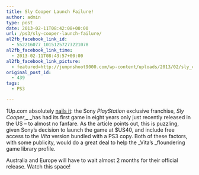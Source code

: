 ```yaml
---
title: Sly Cooper Launch Failure!
author: admin
type: post
date: 2013-02-11T08:42:08+00:00
url: /ps3/sly-cooper-launch-failure/
al2fb_facebook_link_id:
  - 552216077_10151257273221078
al2fb_facebook_link_time:
  - 2013-02-11T08:43:57+00:00
al2fb_facebook_link_picture:
  - featured=http://jumpnshoot9000.com/wp-content/uploads/2013/02/sly_cooper_ipod_wallpaper_by_keen_eddie-d3ad86q-150x150.jpg
original_post_id:
  - 439
tags:
  - PS3

---
```

1Up.com absolutely [nails it][1]: the Sony _PlayStation_ exclusive franchise, _Sly_ _Cooper_,_ _has had its first game in eight years only just recently released in the US &#8211; to almost no fanfare. As the article points out, this is puzzling, given Sony&#8217;s decision to launch the game at $US40, and include free access to the _Vita_ version bundled with a PS3 copy. Both of these factors, with some publicity, would do a great deal to help the _Vita&#8217;s _floundering game library profile.

Australia and Europe will have to wait almost 2 months for their official release. Watch this space!

 [1]: http://www.1up.com/news/sly-cooper-thieves-in-time-quiet-launch
